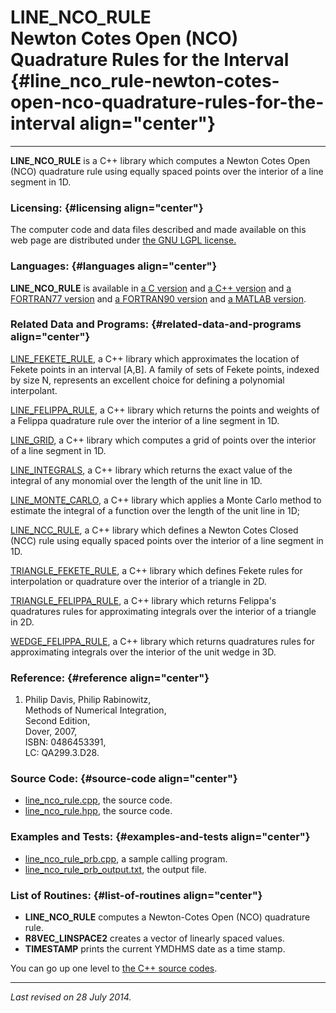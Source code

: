 LINE\_NCO\_RULE\
Newton Cotes Open (NCO) Quadrature Rules for the Interval {#line_nco_rule-newton-cotes-open-nco-quadrature-rules-for-the-interval align="center"}
=========================================================

------------------------------------------------------------------------

**LINE\_NCO\_RULE** is a C++ library which computes a Newton Cotes Open
(NCO) quadrature rule using equally spaced points over the interior of a
line segment in 1D.

### Licensing: {#licensing align="center"}

The computer code and data files described and made available on this
web page are distributed under [the GNU LGPL
license.](../../txt/gnu_lgpl.txt)

### Languages: {#languages align="center"}

**LINE\_NCO\_RULE** is available in [a C
version](../../c_src/line_nco_rule/line_nco_rule.md) and [a C++
version](../../master/line_nco_rule/line_nco_rule.md) and [a
FORTRAN77 version](../../f77_src/line_nco_rule/line_nco_rule.md) and
[a FORTRAN90 version](../../f_src/line_nco_rule/line_nco_rule.md) and
[a MATLAB version](../../m_src/line_nco_rule/line_nco_rule.md).

### Related Data and Programs: {#related-data-and-programs align="center"}

[LINE\_FEKETE\_RULE](../../master/line_fekete_rule/line_fekete_rule.md),
a C++ library which approximates the location of Fekete points in an
interval \[A,B\]. A family of sets of Fekete points, indexed by size N,
represents an excellent choice for defining a polynomial interpolant.

[LINE\_FELIPPA\_RULE](../../master/line_felippa_rule/line_felippa_rule.md),
a C++ library which returns the points and weights of a Felippa
quadrature rule over the interior of a line segment in 1D.

[LINE\_GRID](../../master/line_grid/line_grid.md), a C++ library
which computes a grid of points over the interior of a line segment in
1D.

[LINE\_INTEGRALS](../../master/line_integrals/line_integrals.md), a
C++ library which returns the exact value of the integral of any
monomial over the length of the unit line in 1D.

[LINE\_MONTE\_CARLO](../../master/line_monte_carlo/line_monte_carlo.md),
a C++ library which applies a Monte Carlo method to estimate the
integral of a function over the length of the unit line in 1D;

[LINE\_NCC\_RULE](../../master/line_ncc_rule/line_ncc_rule.md), a C++
library which defines a Newton Cotes Closed (NCC) rule using equally
spaced points over the interior of a line segment in 1D.

[TRIANGLE\_FEKETE\_RULE](../../master/triangle_fekete_rule/triangle_fekete_rule.md),
a C++ library which defines Fekete rules for interpolation or quadrature
over the interior of a triangle in 2D.

[TRIANGLE\_FELIPPA\_RULE](../../master/triangle_felippa_rule/triangle_felippa_rule.md),
a C++ library which returns Felippa's quadratures rules for
approximating integrals over the interior of a triangle in 2D.

[WEDGE\_FELIPPA\_RULE](../../master/wedge_felippa_rule/wedge_felippa_rule.md),
a C++ library which returns quadratures rules for approximating
integrals over the interior of the unit wedge in 3D.

### Reference: {#reference align="center"}

1.  Philip Davis, Philip Rabinowitz,\
    Methods of Numerical Integration,\
    Second Edition,\
    Dover, 2007,\
    ISBN: 0486453391,\
    LC: QA299.3.D28.

### Source Code: {#source-code align="center"}

-   [line\_nco\_rule.cpp](line_nco_rule.cpp), the source code.
-   [line\_nco\_rule.hpp](line_nco_rule.hpp), the source code.

### Examples and Tests: {#examples-and-tests align="center"}

-   [line\_nco\_rule\_prb.cpp](line_nco_rule_prb.cpp), a sample calling
    program.
-   [line\_nco\_rule\_prb\_output.txt](line_nco_rule_prb_output.txt),
    the output file.

### List of Routines: {#list-of-routines align="center"}

-   **LINE\_NCO\_RULE** computes a Newton-Cotes Open (NCO) quadrature
    rule.
-   **R8VEC\_LINSPACE2** creates a vector of linearly spaced values.
-   **TIMESTAMP** prints the current YMDHMS date as a time stamp.

You can go up one level to [the C++ source codes](../cpp_src.md).

------------------------------------------------------------------------

*Last revised on 28 July 2014.*
